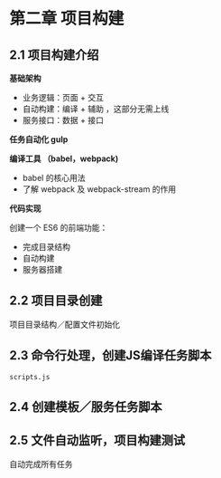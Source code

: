 # 第二章 项目构建

## 2.1 项目构建介绍

**基础架构**

- 业务逻辑：页面 + 交互
- 自动构建：编译 + 辅助 ，这部分无需上线
- 服务接口：数据 + 接口

**任务自动化 gulp**

**编译工具 （babel，webpack)**

- babel 的核心用法
- 了解 webpack 及 webpack-stream 的作用

**代码实现**

创建一个 ES6 的前端功能：

- 完成目录结构
- 自动构建
- 服务器搭建

## 2.2 项目目录创建

项目目录结构／配置文件初始化

## 2.3 命令行处理，创建JS编译任务脚本

`scripts.js`

## 2.4 创建模板／服务任务脚本

## 2.5 文件自动监听，项目构建测试

自动完成所有任务
